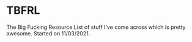 # TBFRL
The Big Fucking Resource List of stuff I've come across which is pretty awesome. Started on 11/03/2021.
